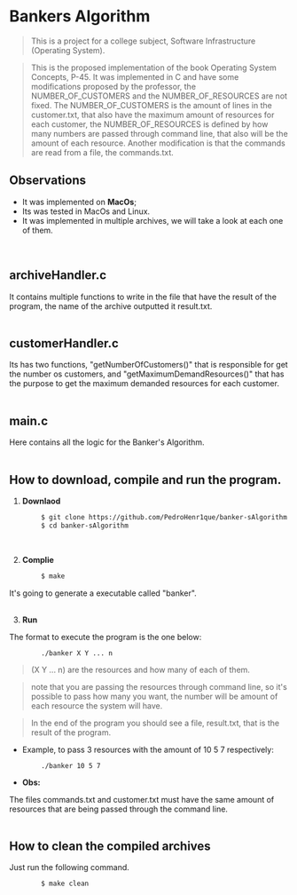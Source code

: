 # Bankers Algorithm
> This is a project for a college subject, Software Infrastructure (Operating System).

> This is the proposed implementation of the book Operating System Concepts, P-45. It was implemented in C and have some modifications proposed by the professor, the NUMBER_OF_CUSTOMERS and the NUMBER_OF_RESOURCES are not fixed. The NUMBER_OF_CUSTOMERS is the amount of lines in the customer.txt, that also have the maximum amount of resources for each customer, the NUMBER_OF_RESOURCES is defined by how many numbers are passed through command line, that also will be the amount of each resource. Another modification is that the commands are read from a file, the commands.txt.


## Observations
- It was implemented on **MacOs**;
- Its was tested in MacOs and Linux.
- It was implemented in multiple archives, we will take a look at each one of them.
<br/>

## archiveHandler.c
It contains multiple functions to write in the file that have the result of the program, the name of the archive outputted it result.txt.
<br/>
<br/>

## customerHandler.c
Its has two functions, "getNumberOfCustomers()" that is responsible for get the number os customers, and "getMaximumDemandResources()" that has the purpose to get the maximum demanded resources for each customer.
<br/>
<br/>

## main.c
Here contains all the logic for the Banker's Algorithm.
<br/>
<br/>

## How to download, compile and run the program.
1. **Downlaod**
```bash
        $ git clone https://github.com/PedroHenr1que/banker-sAlgorithm.git
        $ cd banker-sAlgorithm
```
<br/>

2. **Complie**

```bash
        $ make
```
It's going to generate a executable called "banker".
<br/>
<br/>

3. **Run**

The format to execute the program is the one below:
```
        ./banker X Y ... n
```
> (X Y ... n) are the resources and how many of each of them.

> note that you are passing the resources through command line, so it's possible to pass how many you want, the number will be amount of each resource the system will have.

> In the end of the program you should see a file, result.txt, that is the result of the program.

* Example, to pass 3 resources with the amount of 10 5 7 respectively:
```
        ./banker 10 5 7
```

* **Obs:**

The files commands.txt and customer.txt must have the same amount of resources that are being passed through the command line.
<br/>
<br/>

## How to clean the compiled archives
Just run the following command.
```bash
        $ make clean
```
